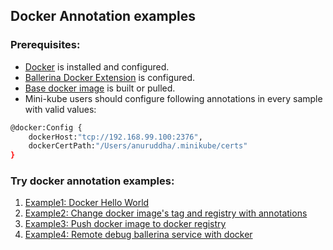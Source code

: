 ## Docker Annotation examples

### Prerequisites: 

- [Docker](https://docs.docker.com/install/) is installed and configured.
- [Ballerina Docker Extension](README.md) is configured.
- [Base docker image](../base/README.md) is built or pulled. 
- Mini-kube users should configure following annotations in every sample with valid values: 
```bash
@docker:Config {
    dockerHost:"tcp://192.168.99.100:2376", 
    dockerCertPath:"/Users/anuruddha/.minikube/certs"
}
```

### Try docker annotation examples:

1. [Example1: Docker Hello World](sample1/)
1. [Example2: Change docker image's tag and registry with annotations](sample2/)
1. [Example3: Push docker image to docker registry](sample3/)
1. [Example4: Remote debug ballerina service with docker](sample4/)